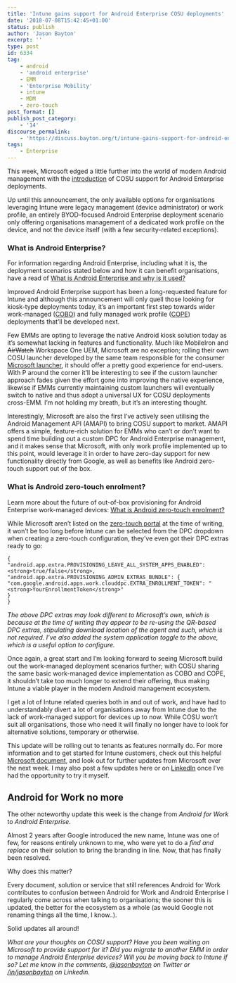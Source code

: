 ```yaml
---
title: 'Intune gains support for Android Enterprise COSU deployments'
date: '2018-07-08T15:42:45+01:00'
status: publish
author: 'Jason Bayton'
excerpt: ''
type: post
id: 6334
tag:
    - android
    - 'android enterprise'
    - EMM
    - 'Enterprise Mobility'
    - intune
    - MDM
    - zero-touch
post_format: []
publish_post_category:
    - '14'
discourse_permalink:
    - 'https://discuss.bayton.org/t/intune-gains-support-for-android-enterprise-cosu-deployments/161'
tags:
    - Enterprise
---
```

This week, Microsoft edged a little further into the world of modern Android management with the [introduction](https://docs.microsoft.com/en-us/intune/whats-new#device-management) of COSU support for Android Enterprise deployments.

Up until this announcement, the only available options for organisations leveraging Intune were legacy management (device administrator) or work profile, an entirely BYOD-focused Android Enterprise deployment scenario only offering organisations management of a dedicated work profile on the device, and not the device itself (with a few security-related exceptions).

<div class="callout callout-success">

### What is Android Enterprise?[ ](/android/android-enterprise-device-support/#what-is-android-enterprise)

For information regarding Android Enterprise, including what it is, the deployment scenarios stated below and how it can benefit organisations, have a read of [What is Android Enterprise and why is it used?](/android/what-is-android-enterprise-and-why-is-it-used/)

</div>

Improved Android Enterprise support has been a long-requested feature for Intune and although this announcement will only quell those looking for kiosk-type deployments today, it’s an important first step towards wider work-managed ([COBO](/android/android-glossary/#cobo)) and fully managed work profile ([COPE](/android/android-glossary/#cope)) deployments that’ll be developed next.

Few EMMs are opting to leverage the native Android kiosk solution today as it’s somewhat lacking in features and functionality. Much like MobileIron and <del>AirWatch</del> Workspace One UEM, Microsoft are no exception; rolling their own COSU launcher developed by the same team responsible for the consumer [Microsoft launcher](https://play.google.com/store/apps/details?id=com.microsoft.launcher&hl=en_GB), it should offer a pretty good experience for end-users. With P around the corner it’ll be interesting to see if the custom launcher approach fades given the effort gone into improving the native experience, likewise if EMMs currently maintaining custom launchers will eventually switch to native and thus adopt a universal UX for COSU deployments cross-EMM. I’m not holding my breath, but it’s an interesting thought.

Interestingly, Microsoft are also the first I’ve actively seen utilising the Android Management API (AMAPI) to bring COSU support to market. AMAPI offers a simple, feature-rich solution for EMMs who can’t or don’t want to spend time building out a custom DPC for Android Enterprise management, and it makes sense that Microsoft, with only work profile implemented up to this point, would leverage it in order to have zero-day support for new functionality directly from Google, as well as benefits like Android zero-touch support out of the box.

<div class="callout callout-success">

### What is Android zero-touch enrolment?[ ](/android/android-enterprise-device-support/#what-is-android-enterprise)

Learn more about the future of out-of-box provisioning for Android Enterprise work-managed devices: [What is Android zero-touch enrolment?](/android/what-is-android-zero-touch-enrolment/)

</div>

While Microsoft aren’t listed on the [zero-touch portal](https://partner.android.com/zerotouch) at the time of writing, it won’t be too long before Intune can be selected from the DPC dropdown when creating a zero-touch configuration, they’ve even got their DPC extras ready to go:

```
{
"android.app.extra.PROVISIONING_LEAVE_ALL_SYSTEM_APPS_ENABLED":<strong>true/false</strong>,
"android.app.extra.PROVISIONING_ADMIN_EXTRAS_BUNDLE": { 
"com.google.android.apps.work.clouddpc.EXTRA_ENROLLMENT_TOKEN": "<strong>YourEnrollmentToken</strong>" 
}
}
```

*The above DPC extras may look different to Microsoft’s own, which is because at the time of writing they appear to be re-using the QR-based DPC extras, stipulating download location of the agent and such, which is not required. I’ve also added the system application toggle to the above, which is a useful option to configure.*

Once again, a great start and I’m looking forward to seeing Microsoft build out the work-managed deployment scenarios further; with COSU sharing the same basic work-managed device implementation as COBO and COPE, it shouldn’t take too much longer to extend their offering, thus making Intune a viable player in the modern Android management ecosystem.

I get a lot of Intune related queries both in and out of work, and have had to understandably divert a lot of organisations away from Intune due to the lack of work-managed support for devices up to now. While COSU won’t suit all organisations, those who need it will finally no longer have to look for alternative solutions, temporary or otherwise.

This update will be rolling out to tenants as features normally do. For more information and to get started for Intune customers, check out this helpful [Microsoft document](https://docs.microsoft.com/en-us/intune/android-kiosk-enroll), and look out for further updates from Microsoft over the next week. I may also post a few updates here or on [LinkedIn](https://linkedin.com/in/jasonbayton) once I’ve had the opportunity to try it myself.

Android for Work no more
------------------------

The other noteworthy update this week is the change from *Android for Work* to *Android Enterprise*.

Almost 2 years after Google introduced the new name, Intune was one of few, for reasons entirely unknown to me, who were yet to do a *find and replace* on their solution to bring the branding in line. Now, that has finally been resolved.

Why does this matter?

Every document, solution or service that still references Android for Work contributes to confusion between Android for Work and Android Enterprise I regularly come across when talking to organisations; the sooner this is updated, the better for the ecosystem as a whole (as would Google not renaming things all the time, I know..).

Solid updates all around!

*What are your thoughts on COSU support? Have you been waiting on Microsoft to provide support for it? Did you migrate to another EMM in order to manage Android Enterprise devices? Will you be moving back to Intune if so? Let me know in the comments, [@jasonbayton](https://twitter.com/jasonbayton) on Twitter or [/in/jasonbayton](https://linkedin.com/in/jasonbayton) on Linkedin.*